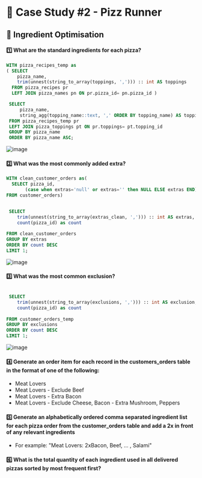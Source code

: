 # 🍕 Case Study #2 - Pizz Runner
## 🍅 Ingredient Optimisation

#### 1️⃣ What are the standard ingredients for each pizza?
```sql
WITH pizza_recipes_temp as
( SELECT
    pizza_name,
    trim(unnest(string_to_array(toppings, ','))) :: int AS toppings
  FROM pizza_recipes pr
  LEFT JOIN pizza_names pn ON pr.pizza_id= pn.pizza_id )

 SELECT
     pizza_name,
     string_agg(topping_name::text, ',' ORDER BY topping_name) AS toppings
 FROM pizza_recipes_temp pr
 LEFT JOIN pizza_toppings pt ON pr.toppings= pt.topping_id
 GROUP BY pizza_name
 ORDER BY pizza_name ASC;
```
![image](https://github.com/user-attachments/assets/4a891316-3780-48cb-aff7-5ff39a3b9f25)


#### 2️⃣ What was the most commonly added extra?
```sql
WITH clean_customer_orders as(
  SELECT pizza_id,
       (case when extras='null' or extras='' then NULL ELSE extras END) as extras_clean
FROM customer_orders)


 SELECT
    trim(unnest(string_to_array(extras_clean, ','))) :: int AS extras,
    count(pizza_id) as count
    
FROM clean_customer_orders
GROUP BY extras
ORDER BY count DESC
LIMIT 1;
```
![image](https://github.com/user-attachments/assets/be1928a2-89a6-4605-815a-cd51c1119b51)

#### 3️⃣ What was the most common exclusion?
```sql

 SELECT
    trim(unnest(string_to_array(exclusions, ','))) :: int AS exclusion,
    count(pizza_id) as count
    
FROM customer_orders_temp
GROUP BY exclusions
ORDER BY count DESC
LIMIT 1;
```
![image](https://github.com/user-attachments/assets/ef021b9e-8c83-4058-881f-5ef80f523de4)

#### 4️⃣ Generate an order item for each record in the customers_orders table in the format of one of the following:
- Meat Lovers <br>
- Meat Lovers - Exclude Beef <br>
- Meat Lovers - Extra Bacon <br>
- Meat Lovers - Exclude Cheese, Bacon - Extra Mushroom, Peppers
#### 5️⃣ Generate an alphabetically ordered comma separated ingredient list for each pizza order from the customer_orders table and add a 2x in front of any relevant ingredients
- For example: "Meat Lovers: 2xBacon, Beef, ... , Salami"
#### 6️⃣ What is the total quantity of each ingredient used in all delivered pizzas sorted by most frequent first?

